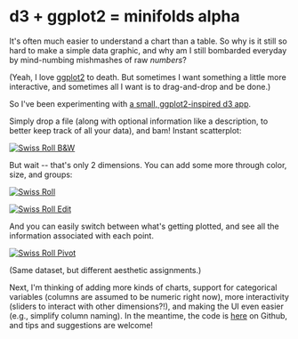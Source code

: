 # d3 + ggplot2 = minifolds alpha

It's often much easier to understand a chart than a table. So why is it still so hard to make a simple data graphic, and why am I still bombarded everyday by mind-numbing mishmashes of raw *numbers*?

(Yeah, I love [ggplot2](http://blog.echen.me/2012/01/17/quick-introduction-to-ggplot2/) to death. But sometimes I want something a little more interactive, and sometimes all I want is to drag-and-drop and be done.)

So I've been experimenting with [a small, ggplot2-inspired d3 app](http://minifolds.herokuapp.com/graphs/1?x=health&y=speed&size=intelligence&color=age&group=height).

Simply drop a file (along with optional information like a description, to better keep track of all your data), and bam! Instant scatterplot:

[![Swiss Roll B&W](http://dl.dropbox.com/u/10506/blog/minifolds/swiss-roll-bw.png)](http://minifolds.herokuapp.com/graphs/1?x=health&y=speed)

But wait -- that's only 2 dimensions. You can add some more through color, size, and groups:

[![Swiss Roll](http://dl.dropbox.com/u/10506/blog/minifolds/swiss-roll.png)](http://minifolds.herokuapp.com/graphs/1?x=health&y=speed&size=intelligence&color=age&group=height)

[![Swiss Roll Edit](http://dl.dropbox.com/u/10506/blog/minifolds/swiss-roll-edit.png)](http://minifolds.herokuapp.com/graphs/1?x=health&y=speed&size=intelligence&color=age&group=height)

And you can easily switch between what's getting plotted, and see all the information associated with each point.

[![Swiss Roll Pivot](http://dl.dropbox.com/u/10506/blog/minifolds/swiss-roll-pivot.png)](http://minifolds.herokuapp.com/graphs/1?x=health&y=speed&size=intelligence&color=age&group=height)

(Same dataset, but different aesthetic assignments.)

Next, I'm thinking of adding more kinds of charts, support for categorical variables (columns are assumed to be numeric right now), more interactivity (sliders to interact with other dimensions?!), and making the UI even easier (e.g., simplify column naming). In the meantime, the code is [here](https://github.com/echen/minifolds) on Github, and tips and suggestions are welcome!